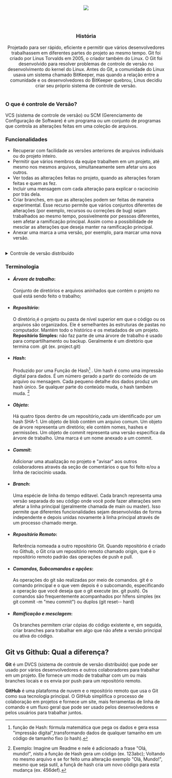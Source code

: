 <p align= center>
  <img src="https://i1.wp.com/taaism.com/wp-content/uploads/2016/03/git-logo.png?fit=300%2C125">
</p>
<br>

# 

<h3 align= center>História</h3>

<p align=center> Projetado para ser rápido, eficiente e permitir que vários desenvolvedores trabalhassem em diferentes partes do projeto ao mesmo tempo. Git foi criado por Linus Torvalds em 2005, o criador também do Linux. O Git foi desenvolvido para resolver problemas de controle de versão no desenvolvimento do kernel do Linux. Antes do Git, a comunidade do Linux usava um sistema chamado BitKeeper, mas quando a relação entre a comunidade e os desenvolvedores do BitKeeper quebrou, Linus decidiu criar seu próprio sistema de controle de versão. 
</p>

#

<h3> O que é controle de Versão? </h3>
VCS (sistema de controle de versão) ou SCM (Gerenciamento de Configuração de Software) é um programa ou um conjunto de programas que controla as alterações feitas em uma coleção de arquivos.

<h3> Funcionalidades </h3> 

* Recuperar com facilidade as versões anteriores de arquivos individuais ou do projeto inteiro.
* Permitir que vários membros da equipe trabalhem em um projeto, até mesmo nos mesmos arquivos, simultaneamente sem afetar uns aos outros.
* Ver todas as alterações feitas no projeto, quando as alterações foram feitas e quem as fez.
* Incluir uma mensagem com cada alteração para explicar o raciocínio por trás dela.
* Criar branches, em que as alterações podem ser feitas de maneira experimental. Esse recurso permite que vários conjuntos diferentes de alterações (por exemplo, recursos ou correções de bug) sejam trabalhados ao mesmo tempo, possivelmente por pessoas diferentes, sem afetar a ramificação principal. Assim como a possibilidade de mesclar as alterações que deseja manter na ramificação principal.
* Anexar uma marca a uma versão, por exemplo, para marcar uma nova versão.

<br>

<details>
  <summary> Controle de versão distribuído</summary> <br>
    <p > O Git é distribuído, o que significa que o histórico completo de um projeto é armazenado no cliente e no servidor. Você pode editar arquivos sem uma conexão de rede, verificá-los localmente e sincronizá-los com o servidor quando uma conexão fica disponível. Se um servidor ficar inativo, você ainda terá uma cópia local do projeto. Tecnicamente, você nem precisa ter um servidor. Todos aqueles que estão conectados podem ter uma cópia completa do repositório no momento em que o baixam, incluindo o histórico e as notas associados a ele.
    </p>
</details>
 

<h3>Terminologia </h3>

* #### *Árvore de trabalho*:
   Conjunto de diretórios e arquivos aninhados que contém o projeto no qual está sendo feito o trabalho; 
  
* #### *Repositório*:
  
  O diretório,é o projeto ou pasta de nível superior em que o código ou os arquivos são organizados. Ele é semelhantes às estruturas de pastas no computador. Mantém todo o histórico e os metadados de um projeto. <br>
**Repositório Simples:** não faz parte de uma árvore de trabalho é usado para compartilhamento ou backup. Geralmente é um diretório que termina com .git (ex. project.git)

* #### *Hash*:
   Produzido por uma Função de Hash[^1] . Um hash é como uma impressão digital para dados. É um número gerado a partir do conteúdo de um arquivo ou mensagem. Cada pequeno detalhe dos dados produz um hash único. Se qualquer parte do conteúdo muda, o hash também muda. [^2]
  
* #### *Objeto*:
   Há quatro tipos dentro de um repositório,cada um identificado por um hash SHA-1. Um objeto de blob contém um arquivo comum. Um objeto de árvore representa um diretório; ele contém nomes, hashes e permissões. Um objeto de commit representa uma versão específica da árvore de trabalho. Uma marca é um nome anexado a um commit.
  
* #### *Commit*:
    Adicionar uma atualização no projeto e "avisar" aos outros colaboradores através da seção de comentários o que foi feito e/ou a linha de raciocínio usada.
  
* #### *Branch*:
    Uma espécie de linha do tempo editavel. Cada branch representa uma versão separada do seu código onde você pode fazer alterações sem afetar a linha principal (geralmente chamada de main ou master). Isso permite que diferentes funcionalidades sejam desenvolvidas de forma independente e depois unidas novamente à linha principal através de um processo chamado merge.  
  
* #### *Repositório Remoto*:
  Referência nomeada a outro repositório Git. Quando repositório é criado no Github, o Git cria um repositório remoto chamado origin, que é o repositório remoto padrão das operações de push e pull.
  
* #### *Comandos, Subcomandos e opções*:
    As operações do git são realizadas por meio de comandos. git é o comando principal e o que vem depois é o subcomando, especificando a operação que você deseja que o git execute  (ex. git push). Os comandos são frequentemente acompanhados por hífens simples (ex git commit -m "meu commit") ou duplos (git reset-- hard)

* #### *Ramificação e mesclagem*:
  Os branches permitem criar cópias do código existente e, em seguida, criar branches para trabalhar em algo que não afete a versão principal ou ativa do código.

## Git vs Github: Qual a diferença? 

**Git** é um DVCS (sistema de controle de versão distribuído) que pode ser usado por vários desenvolvedores e outros colaboradores para trabalhar em um projeto. Ele fornece um modo de trabalhar com um ou mais branches locais e os envia por push para um repositório remoto.

**GitHub** é uma plataforma de nuvem e o repositório remoto que usa o Git como sua tecnologia principal. O GitHub simplifica o processo de colaboração em projetos e fornece um site, mais ferramentas de linha de comando e um fluxo geral que pode ser usado pelos desenvolvedores e pelos usuários para trabalhar juntos.


[^1]: função de Hash: fórmula matemática que pega os dados e gera essa "impressão digital",transformando dados de qualquer tamanho em um código de tamanho fixo (o hash).
[^2]: Exemplo: Imagine um Readme e nele é adicionado a frase "Olá, mundo!", nisto a função de Hash gera um código (ex. 123abc); Voltando no mesmo arquivo e se for feito uma alteração exemplo "Olá, Mundo!", mesmo que seja sutil, a funçã de hash cria um novo código para esta mudança (ex. 456def).

